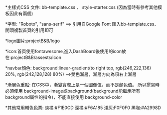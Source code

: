 *主樣式CSS 文件: bb-template.css 、 style-starter.css (因為當時有參考其他模板因此有兩個)

*字型: "Roboto", "sans-serif" ==> 引用自Google Font 匯入bb-template.css、開頭複製首頁的引用即可

*logo圖片:projectB&B/logo

*icon:首頁使用fontawesome,進入DashBoard後使用的icon放在:projectB&B/assests/icon

*navbar顏色:
background:linear-gradient(to right top, rgb(246,222,136)
20%, rgb(242,128,128) 80%)
==>雙色漸層，漸層方向為項右上漸層

*漸層色重點: 
在CSS中，漸變實際上是一個圖像值，而不是顏色值。
所以撰寫時必須使用 background-image或background(background能繼承所有background屬性的指令)，不能直接使用 background-color

*其他常用輔色色票:
淡橘:#F1E0CD
深橘:#F6A185
淺灰:F0F0F0
黑咖:#A2998D
